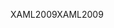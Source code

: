 <span data-ttu-id="62300-101">XAML2009</span><span class="sxs-lookup"><span data-stu-id="62300-101">XAML2009</span></span>